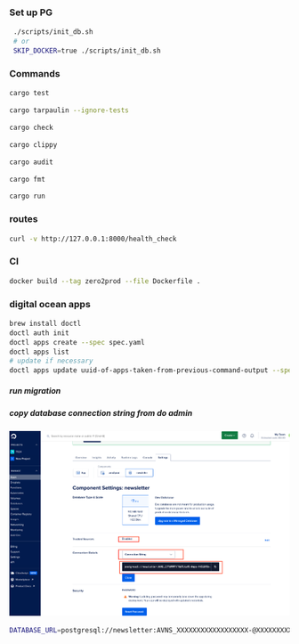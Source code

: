 
### Set up PG
```bash
 ./scripts/init_db.sh  
 # or
 SKIP_DOCKER=true ./scripts/init_db.sh 
```

### Commands

```bash
cargo test
```

```bash
cargo tarpaulin --ignore-tests
```

```bash
cargo check
```

```bash
cargo clippy
```

```bash
cargo audit
```

```bash
cargo fmt
```

```bash
cargo run
```


### routes
```bash
curl -v http://127.0.0.1:8000/health_check
```


### CI
```bash
docker build --tag zero2prod --file Dockerfile .
```


### digital ocean apps
```bash
brew install doctl
doctl auth init
doctl apps create --spec spec.yaml
doctl apps list
# update if necessary
doctl apps update uuid-of-apps-taken-from-previous-command-output --spec=spec.yaml
```

##### run migration
##### copy database connection string from do admin
![digital ocean admin preview](readme_do_admin_preview.png)
```bash
DATABASE_URL=postgresql://newsletter:AVNS_XXXXXXXXXXXXXXXXXX-@XXXXXXXXXXXXXXXXXXXXXXXXXXXXXXXXXXXXXXXX-do-user-2157021-0.b.db.ondigitalocean.com:25060/newsletter?sslmode=require sqlx migrate run 
```